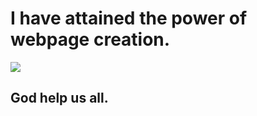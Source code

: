 <!DOCTYPE html>
<html>
<body>
<h1>I have attained the power of webpage creation.</h1>
<img src="https://i.imgur.com/cycYqdb.gif">
<br>
<h2>God help us all.</h2>
</body>
</html>

